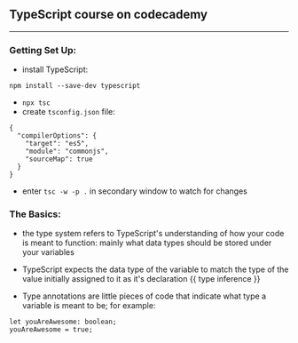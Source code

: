 ## TypeScript course on codecademy
***

### Getting Set Up:
- install TypeScript:
```
npm install --save-dev typescript
```
- ```npx tsc```
- create ```tsconfig.json``` file:
```
{
  "compilerOptions": {
    "target": "es5",
    "module": "commonjs",
    "sourceMap": true
  }
}
```
- enter ```tsc -w -p .``` in secondary window to watch for changes

### The Basics:
- the type system refers to TypeScript's understanding of how your code is meant to function: mainly what data types should be stored under your variables

- TypeScript expects the data type of the variable to match the type of the value initially assigned to it as it's declaration {{ type inference }}

- Type annotations are little pieces of code that indicate what type a variable is meant to be; for example:
```
let youAreAwesome: boolean;
youAreAwesome = true;
```